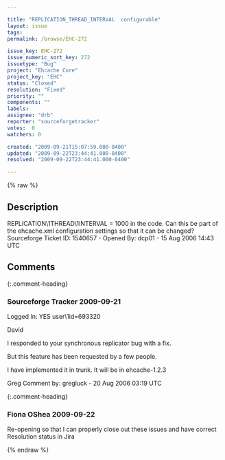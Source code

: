 ```yaml
---

title: "REPLICATION_THREAD_INTERVAL  configurable"
layout: issue
tags: 
permalink: /browse/EHC-272

issue_key: EHC-272
issue_numeric_sort_key: 272
issuetype: "Bug"
project: "Ehcache Core"
project_key: "EHC"
status: "Closed"
resolution: "Fixed"
priority: ""
components: ""
labels: 
assignee: "drb"
reporter: "sourceforgetracker"
votes:  0
watchers: 0

created: "2009-09-21T15:07:59.000-0400"
updated: "2009-09-22T23:44:41.000-0400"
resolved: "2009-09-22T23:44:41.000-0400"

---
```




{% raw %}



## Description

<div markdown="1" class="description">

REPLICATION\1THREAD\1INTERVAL = 1000 in the code. Can
this be part of the ehcache.xml configuration settings
so that it can be changed?
Sourceforge Ticket ID: 1540657 - Opened By: dcp01 - 15 Aug 2006 14:43 UTC

</div>

## Comments


{:.comment-heading}
### **Sourceforge Tracker** <span class="date">2009-09-21</span>

<div markdown="1" class="comment">

Logged In: YES 
user\1id=693320

David

I responded to your synchronous replicator bug with a fix. 

But this feature has been requested by a few people.

I have implemented it in trunk. It will be in ehcache-1.2.3

Greg
Comment by: gregluck - 20 Aug 2006 03:19 UTC

</div>


{:.comment-heading}
### **Fiona OShea** <span class="date">2009-09-22</span>

<div markdown="1" class="comment">

Re-opening so that I can properly close out these issues and have correct Resolution status in Jira

</div>



{% endraw %}
